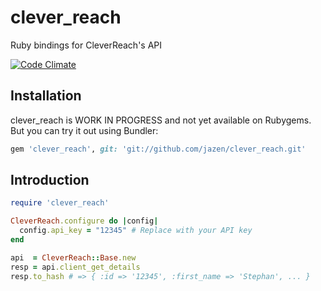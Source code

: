 # clever_reach

Ruby bindings for CleverReach's API

[![Code Climate](https://codeclimate.com/github/jazen/clever_reach.png)](https://codeclimate.com/github/jazen/clever_reach)

## Installation

clever_reach is WORK IN PROGRESS and not yet available on Rubygems.
But you can try it out using Bundler:

``` ruby
gem 'clever_reach', git: 'git://github.com/jazen/clever_reach.git'
```

## Introduction

``` ruby
require 'clever_reach'

CleverReach.configure do |config|
  config.api_key = "12345" # Replace with your API key
end

api  = CleverReach::Base.new
resp = api.client_get_details
resp.to_hash # => { :id => '12345', :first_name => 'Stephan', ... }
```
